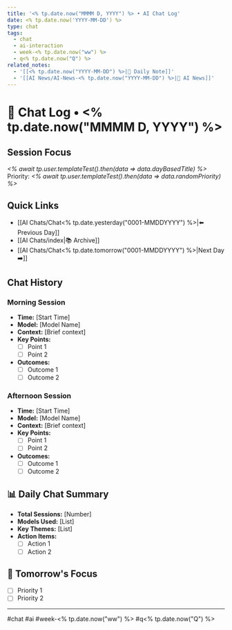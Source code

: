 ```yaml
---
title: '<% tp.date.now("MMMM D, YYYY") %> • AI Chat Log'
date: <% tp.date.now('YYYY-MM-DD') %>
type: chat
tags:
  - chat
  - ai-interaction
  - week-<% tp.date.now("ww") %>
  - q<% tp.date.now("Q") %>
related_notes:
  - '[[<% tp.date.now("YYYY-MM-DD") %>|📝 Daily Note]]'
  - '[[AI News/AI-News-<% tp.date.now("YYYY-MM-DD") %>|🤖 AI News]]'
---
```

# 💬 Chat Log • <% tp.date.now("MMMM D, YYYY") %>

## Session Focus
*<% await tp.user.templateTest().then(data => data.dayBasedTitle) %>*
Priority: *<% await tp.user.templateTest().then(data => data.randomPriority) %>*

## Quick Links
- [[AI Chats/Chat<% tp.date.yesterday("0001-MMDDYYYY") %>|⬅️ Previous Day]]
- [[AI Chats/index|📚 Archive]]
- [[AI Chats/Chat<% tp.date.tomorrow("0001-MMDDYYYY") %>|Next Day ➡️]]

## Chat History

### Morning Session
- **Time:** [Start Time]
- **Model:** [Model Name]
- **Context:** [Brief context]
- **Key Points:**
  - [ ] Point 1
  - [ ] Point 2
- **Outcomes:**
  - [ ] Outcome 1
  - [ ] Outcome 2

### Afternoon Session
- **Time:** [Start Time]
- **Model:** [Model Name]
- **Context:** [Brief context]
- **Key Points:**
  - [ ] Point 1
  - [ ] Point 2
- **Outcomes:**
  - [ ] Outcome 1
  - [ ] Outcome 2

## 📊 Daily Chat Summary
- **Total Sessions:** [Number]
- **Models Used:** [List]
- **Key Themes:** [List]
- **Action Items:**
  - [ ] Action 1
  - [ ] Action 2

## 🎯 Tomorrow's Focus
- [ ] Priority 1
- [ ] Priority 2

---
#chat #ai #week-<% tp.date.now("ww") %> #q<% tp.date.now("Q") %>